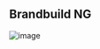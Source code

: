 ## Brandbuild NG
![image](https://github.com/user-attachments/assets/b89acb66-207b-44fd-8a5c-7a4720525835)
